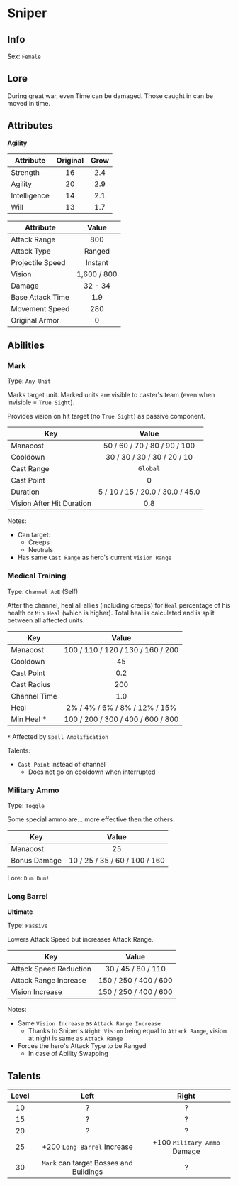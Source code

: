 # Sniper

## Info
Sex: `Female`

## Lore

During great war, even Time can be damaged.
Those caught in can be moved in time.

## Attributes

**Agility**

|  Attribute   | Original | Grow |
|--------------|:--------:|:----:|
| Strength     |    16    | 2.4  |
| Agility      |    20    | 2.9  |
| Intelligence |    14    | 2.1  |
| Will         |    13    | 1.7  |


|    Attribute     |    Value    |
|------------------|:-----------:|
| Attack Range     |     800     |
| Attack Type      |    Ranged   |
| Projectile Speed |   Instant   |
| Vision           | 1,600 / 800 |
| Damage           |   32 - 34   |
| Base Attack Time |     1.9     |
| Movement Speed   |     280     |
| Original Armor   |      0      |

## Abilities

### Mark

Type: `Any Unit`

Marks target unit.
Marked units are visible to caster's team (even when invisible = `True Sight`).

Provides vision on hit target (no `True Sight`) as passive component.

| Key | Value |
|-----|:-----:|
| Manacost | 50 / 60 / 70 / 80 / 90 / 100 |
| Cooldown | 30 / 30 / 30 / 30 / 20 / 10 |
| Cast Range | `Global` |
| Cast Point | 0 | 
| Duration | 5 / 10 / 15 / 20.0 / 30.0 / 45.0 |
| Vision After Hit Duration | 0.8 |

Notes:
- Can target:
  - Creeps
  - Neutrals
- Has same `Cast Range` as hero's current `Vision Range`

### Medical Training

Type: `Channel AoE` (Self)

After the channel, heal all allies (including creeps) for `Heal` percentage of his health or `Min Heal` (which is higher).
Total heal is calculated and is split between all affected units.

| Key | Value |
|-----|:-----:|
| Manacost | 100 / 110 / 120 / 130 / 160 / 200 |
| Cooldown | 45 |
| Cast Point | 0.2 |
| Cast Radius | 200 |
| Channel Time | 1.0 |
| Heal | 2% / 4% / 6% / 8% / 12% / 15%  |
| Min Heal * | 100 / 200 / 300 / 400 / 600 / 800 |

`*` Affected by `Spell Amplification`

Talents:
- `Cast Point` instead of channel
  - Does not go on cooldown when interrupted

### Military Ammo

Type: `Toggle`

Some special ammo are... more effective then the others.

| Key | Value |
|-----|:-----:|
| Manacost | 25 |
| Bonus Damage | 10 / 25 / 35 / 60 / 100 / 160 |

Lore: `Dum Dum!`

### Long Barrel
**__Ultimate__**

Type: `Passive`

Lowers Attack Speed but increases Attack Range.

| Key | Value |
|-----|:-----:|
| Attack Speed Reduction |  30 /  45 /  80 / 110 |
| Attack Range Increase  | 150 / 250 / 400 / 600 |
| Vision Increase        | 150 / 250 / 400 / 600 |

Notes:
- Same `Vision Increase` as `Attack Range Increase`
  - Thanks to Sniper's `Night Vision` being equal to `Attack Range`, vision at night is same as `Attack Range`
- Forces the hero's Attack Type to be Ranged
  - In case of Ability Swapping

## Talents

| Level | Left | Right |
|:-----:|:----:|:-----:|
| 10 | ? | ? |
| 15 | ? | ? |
| 20 | ? | ? |
| 25 | +200 `Long Barrel` Increase | +100 `Military Ammo` Damage |
| 30 | `Mark` can target Bosses and Buildings | ? |

